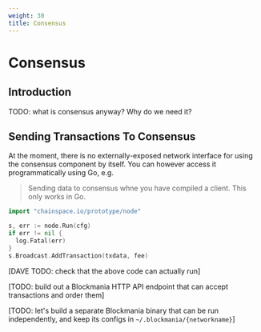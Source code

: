 ```yaml
---
weight: 30
title: Consensus
---
```


# Consensus

## Introduction

TODO: what is consensus anyway? Why do we need it?

## Sending Transactions To Consensus

At the moment, there is no externally-exposed network interface for using the consensus component by itself. You can however access it programmatically using Go, e.g.

> Sending data to consensus whne you have compiled a client. This only works in Go. 

```go
import "chainspace.io/prototype/node"

s, err := node.Run(cfg)
if err != nil {
  log.Fatal(err)
}
s.Broadcast.AddTransaction(txdata, fee)
```

[DAVE TODO: check that the above code can actually run]

[TODO: build out a Blockmania HTTP API endpoint that can accept transactions and order them]

[TODO: let's build a separate Blockmania binary that can be run independently, and keep its configs in `~/.blockmania/{networkname}`]
